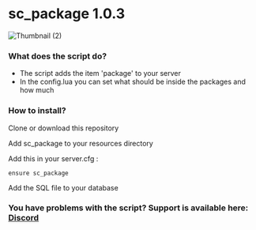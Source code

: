 # sc_package 1.0.3

![Thumbnail (2)](https://github.com/ScubeScripts/sc_package/assets/104854776/cf62c5bb-90ff-4f34-a2f4-747138064185)

### What does the script do?
- The script adds the item 'package' to your server
- In the config.lua you can set what should be inside the packages and how much

### How to install?
Clone or download this repository

Add sc_package to your resources directory

Add this in your server.cfg :
```
ensure sc_package
```

Add the SQL file to your database


### You have problems with the script? Support is available here: [Discord](https://discord.gg/Mqgewse3Yc)
